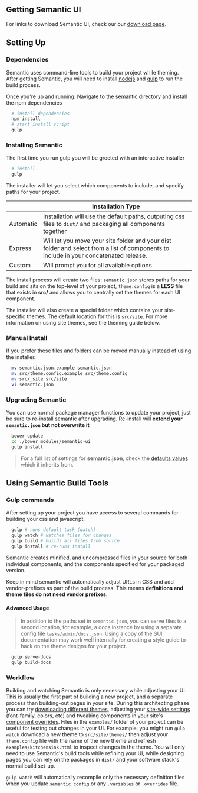 ## Getting Semantic UI

For links to download Semantic UI, check our our [download page](http://www.learnsemantic.com/guide/download.html).

## Setting Up

### Dependencies
Semantic uses command-line tools to build your project while theming. After getting Semantic, you will need to install [nodejs](http://nodejs.org/download/) and [gulp](https://github.com/gulpjs/gulp/) to run the build process.

Once you're up and running. Navigate to the semantic directory and install the npm dependencies
```bash
  # install dependencies
  npm install
  # start install script
  gulp
```

### Installing Semantic

The first time you run gulp you will be greeted with an interactive installer
```bash
  # install
  gulp
```

The installer will let you select which components to include, and specify paths for your project.

|  | Installation Type |
| ------------- | ------------- |
| Automatic  | Installation will use the default paths, outputing css files to  `dist/` and packaging all components together  |
| Express  | Will let you move your site folder and your dist folder and select from a list of components to include in your concatenated release.  |
| Custom  | Will prompt you for all available options  |

The install process will create two files:  `semantic.json` stores paths for your build  and sits on the top-level of your project,  `theme.config` is a **LESS** file that exists in **src/** and allows you to centrally set the themes for each UI component.

The installer will also create a special folder which contains your site-specific themes. The default location for this is  `src/site`. For more information on using site themes, see the theming guide below.

### Manual Install
If you prefer these files and folders can be moved manually instead of using the installer.
```bash
  mv semantic.json.example semantic.json
  mv src/theme.config.example src/theme.config
  mv src/_site src/site
  vi semantic.json
```

### Upgrading Semantic

You can use normal package manager functions to update your project, just be sure to re-install semantic after upgrading. Re-install will **extend your  `semantic.json` but not overwrite it**
```bash
  bower update
  cd ./bower_modules/semantic-ui
  gulp install
```

> For a full list of settings for **semantic.json**, check the <a href="https://github.com/Semantic-Org/Semantic-UI/blob/1.0/tasks/defaults.js">defaults values</a> which it inherits from.

## Using Semantic Build Tools

### Gulp commands
After setting up your project you have access to several commands for building your css and javascript.

```bash
  gulp # runs default task (watch)
  gulp watch # watches files for changes
  gulp build # builds all files from source
  gulp install # re-runs install
```


Semantic creates minified, and uncompressed files in your source for both individual components, and the components specified for your packaged version.


Keep in mind semantic will automatically adjust URLs in CSS and add vendor-prefixes as part of the build process. This means **definitions and theme files do not need vendor prefixes**.

#### Advanced Usage

> In addition to the paths set in  `semantic.json`, you can serve files to a second location, for example, a docs instance by using a separate config file  `tasks/admin/docs.json`. Using a copy of the SUI documentation may work well internally for creating a style guide to hack on the theme designs for your project.
```bash
  gulp serve-docs
  gulp build-docs
```
### Workflow

Building and watching Semantic is only necessary while adjusting your UI. This is usually the first part of building a new project, and a separate process than building-out pages in your site.
During this architecting phase you can try <a href="/themes/creating.html">downloading different themes</a>, adjusting your <a href="/developing/customizing.html#setting-global-variables">site-wide settings</a> (font-family, colors, etc) and tweaking components in your site's <a href="/developing/customizing.html#designing-for-the-long-now">component overrides</a>.
Files in the  `examples/` folder of your project can be useful for testing out changes in your UI. For example, you might run  `gulp watch` download a new theme to  `src/site/themes/` then adjust your  `theme.config` file with the name of the new theme and refresh  `examples/kitchensink.html` to inspect changes in the theme.
You will only need to use Semantic's build tools while refining your UI, while designing pages you can rely on the packages in  `dist/` and your software stack's normal build set-up.

 `gulp watch` will automatically recompile only the necessary definition files when you update  `semantic.config` or any  `.variables` or  `.overrides` file.

